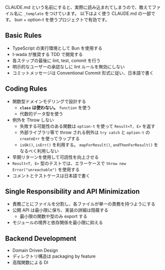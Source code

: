 CLAUDE.md という名前にすると、実際に読み込まれてしまうので、敢えてファイル名に `_template` をつけています。
以下はよく使う CLAUDE.md の一部です。 bun + option-t を使うプロジェクトで有効です。

## Basic Rules

- TypeScript の実行環境として Bun を使用する
- t-wada が推奨する TDD で開発する
- 各ステップの最後に lint, test, commit を行う
- 明示的なユーザーの承認なしに lint ルールを無効にしない
- コミットメッセージは Conventional Commit 形式に従い、日本語で書く

## Coding Rules

- 関数型ドメインモデリングで設計する
  - **`class` は使わない。** `function` を使う
  - 代数的データ型を使う
- 例外を Throw しない
  - 失敗する可能性のある関数は `option-t` を使って `Result<T, E>` を返す
  - 外部ライブラリ等で throw される例外は `try catch` と `option-t` の `createErr` を使ってラップする
  - `isOk()`, `isErr()` を利用する。 `mapForResult()`, `andThenForResult()` をなるべく利用しない
- 早期リターンを使用して可読性を向上させる
- `Result<T, E>` 型のテストでは、エラーケースで `throw new Error("unreachable")` を使用する
- コメントとテストケースは日本語で書く

## Single Responsibility and API Minimization

- 責務ごとにファイルを分割し、各ファイルが単一の責務を持つようにする
- 公開 API は最小限に保ち、実装の詳細は隠蔽する
  - 最小限の関数や型のみ export する
- モジュールの境界と依存関係を最小限に抑える

## Backend Development

- Domain Driven Design
- ディレクトリ構造は packaging by feature
- 高階関数による DI

